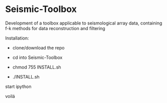 # Seismic-Toolbox
Development of a toolbox applicable to seismological array data, containing f-k methods for data reconstruction and filtering


Installation:

- clone/download the repo

- cd into Seismic-Toolbox

- chmod 755 INSTALL.sh

- ./INSTALL.sh



start ipython

voilá
